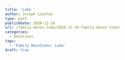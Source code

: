 ```yaml
---
title: 'Luke '
author: Joseph Louthan
type: post
publishDate: 2020-12-10
url: /family-devos-luke/2020-12-10-family-devos-luke/
categories:
  - Devotions
tags:
  - 'Family Devotions: Luke'
draft: true
---
```

